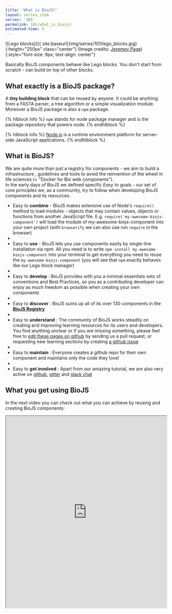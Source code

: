 ```yaml
---
title: 'What is BioJS?'
layout: series_item
series: '101'
permalink: 101/what_is_biojs/
estimated-time: 5
---
```


![Lego blocks]({{ site.baseurl}}img/series/101/lego_blocks.jpg){:height="250px" class="center"}
(Image credits: [Jeremey Page](https://www.flickr.com/photos/jezpage/4990873353))
{:style="font-size: 9px; text-align: center"}  


Basically BioJS components behave like Lego blocks. You don't start from scratch - can build on top of other blocks.

What exactly is a BioJS package?
-------------------------

A __tiny building block__ that can be reused by anyone.
It could be anything from a FASTA parser, a tree algorithm or a simple visualization module.  
Moreover a BioJS package is also a `npm` package.

{% hlblock info %}
`npm` stands for node package manager and is the package repository that powers node.
{% endhlblock %}

{% hlblock info %}
[Node.js](http://nodejs.org) is a runtime environment platform for server-side JavaScript applications.
{% endhlblock %}


What is BioJS?
---------------------

We are quite more than just a registry for components - we aim to build a infrastructure
, guidelines and tools to avoid the reinvention of the wheel in life sciences (= "Docker for Bio web components").  
In the early days of BioJS we defined specific _Easy to_ goals - our set of core principles we, as a community, 
try to follow when developing BioJS components and its resources:

* Easy to __combine__ - BioJS makes extensive use of Node's `require()` method to load modules - objects that may contain values, objects or functions from another JavaScript file. E.g. `require('my-awesome-biojs-component')` will load the module of my-awesome-biojs-component into your own project (with `browserify` we can also use run  `require` in the browser)
* 
* Easy to __use__ - BioJS lets you use components easily by single-line installation via npm. All you need is to write `npm install my-awesome-biojs-component` into your terminal to get everything you need to reuse the `my-awesome-biojs-component` (you will see that `npm` exactly behaves like our Lego block manager)
* 
* Easy to __develop__ : BioJS provides with you a minimal essentials sets of conventions and Best Practices, so you as a contributing developer can enjoy as  much freedom as possible when creating your own components
* 
* Easy to __discover__ : BioJS sums up all of its over 130 components in the [ __BioJS Registry__](http://biojs.io)
* 
* Easy to __understand__ : The community of BioJS works steadily on creating and improving learning resources for its users and developers. You find anything unclear or if you are missing something, please feel free to [edit these pages on github](https://github.com/biojs/edu) by sending us a pull request, or requesting new learning sections by creating [a github issue](https://github.com/biojs/edu/issues)
* 
* Easy to __maintain__ : Everyone creates a github repo for their own component and maintains only the code they love!
* 
* Easy to __get involved__ : Apart from our amazing tutorial, we are also very active on [github](https://github.com/biojs/), [gitter](https://gitter.im/biojs/biojs) and [slack chat](http://biojs-slackin.herokuapp.com/)

<!--
* Easy to start:
* Easy to test
-->

What you get using BioJS
---------------------
In the next video you can check out what you can achieve by reusing and creating BioJS components:

<iframe width="100%" height="600px" src="http://www.youtube.com/embed/SkMKuj-Q0YI?autoplay=0"></iframe>
